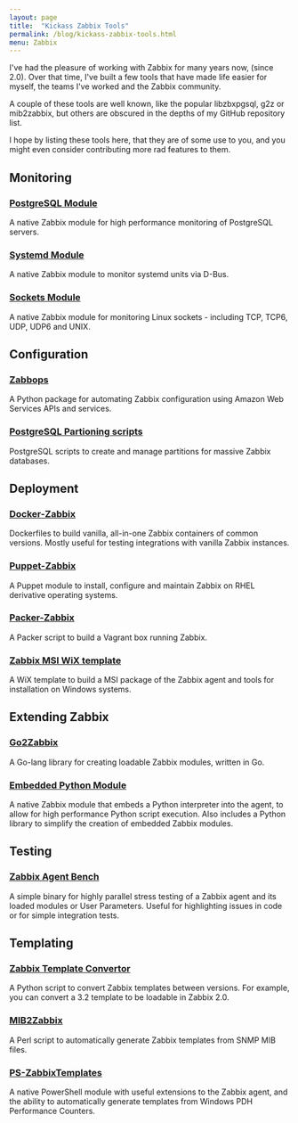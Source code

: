 ```yaml
---
layout: page
title:  "Kickass Zabbix Tools"
permalink: /blog/kickass-zabbix-tools.html
menu: Zabbix
---
```


I've had the pleasure of working with Zabbix for many years now, (since 2.0).
Over that time, I've built a few tools that have made life easier for myself,
the teams I've worked and the Zabbix community.

A couple of these tools are well known, like the popular libzbxpgsql, g2z or
mib2zabbix, but others are obscured in the depths of my GitHub repository
list.

I hope by listing these tools here, that they are of some use to you, and you
might even consider contributing more rad features to them.

## Monitoring

### [PostgreSQL Module](https://github.com/cavaliercoder/libzbxpgsql)

A native Zabbix module for high performance monitoring of PostgreSQL servers.

### [Systemd Module](https://github.com/cavaliercoder/zabbix-module-systemd)

A native Zabbix module to monitor systemd units via D-Bus.

### [Sockets Module](https://github.com/cavaliercoder/zabbix-module-sockets)

A native Zabbix module for monitoring Linux sockets - including TCP, TCP6, UDP,
UDP6 and UNIX.

## Configuration

### [Zabbops](https://github.com/cavaliercoder/zabbops)

A Python package for automating Zabbix configuration using Amazon Web Services
APIs and services.

### [PostgreSQL Partioning scripts](https://github.com/cavaliercoder/zabbix-pgsql-partitioning)

PostgreSQL scripts to create and manage partitions for massive Zabbix databases.

## Deployment

### [Docker-Zabbix](https://github.com/cavaliercoder/docker-zabbix)

Dockerfiles to build vanilla, all-in-one Zabbix containers of common versions.
Mostly useful for testing integrations with vanilla Zabbix instances.

### [Puppet-Zabbix](https://github.com/cavaliercoder/puppet-zabbix)

A Puppet module to install, configure and maintain Zabbix on RHEL derivative
operating systems.

### [Packer-Zabbix](https://github.com/cavaliercoder/packer-zabbix)

A Packer script to build a Vagrant box running Zabbix.

### [Zabbix MSI WiX template](https://github.com/cavaliercoder/zabbix-msi)

A WiX template to build a MSI package of the Zabbix agent and tools for
installation on Windows systems.

## Extending Zabbix

### [Go2Zabbix](https://github.com/cavaliercoder/g2z)

A Go-lang library for creating loadable Zabbix modules, written in Go.

### [Embedded Python Module](https://github.com/cavaliercoder/libzbxpython)

A native Zabbix module that embeds a Python interpreter into the agent, to allow
for high performance Python script execution. Also includes a Python library to
simplify the creation of embedded Zabbix modules.

## Testing

### [Zabbix Agent Bench](https://github.com/cavaliercoder/zabbix_agent_bench)

A simple binary for highly parallel stress testing of a Zabbix agent and its
loaded modules or User Parameters. Useful for highlighting issues in code or
for simple integration tests.

## Templating

### [Zabbix Template Convertor](https://github.com/cavaliercoder/zabbix-template-convertor)

A Python script to convert Zabbix templates between versions. For example, you
can convert a 3.2 template to be loadable in Zabbix 2.0.

### [MIB2Zabbix](https://github.com/cavaliercoder/mib2zabbix)

A Perl script to automatically generate Zabbix templates from SNMP MIB files.

### [PS-ZabbixTemplates](https://github.com/cavaliercoder/ZabbixTemplates)

A native PowerShell module with useful extensions to the Zabbix agent, and the
ability to automatically generate templates from Windows PDH Performance
Counters.

